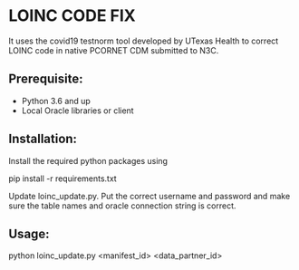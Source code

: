 # LOINC CODE FIX

It uses the covid19 testnorm tool developed by UTexas Health to correct LOINC code in native PCORNET CDM submitted to N3C.

## Prerequisite:

  * Python 3.6 and up
  * Local Oracle libraries or client


## Installation:   

Install the required python packages using

  pip install -r requirements.txt

Update loinc_update.py. Put the correct username and password and make sure the
table names and oracle connection string is correct. 

## Usage:

  python loinc_update.py <manifest_id> <data_partner_id>

